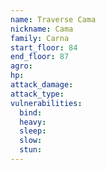```yaml
---
name: Traverse Cama
nickname: Cama
family: Carna
start_floor: 84
end_floor: 87
agro: 
hp: 
attack_damage: 
attack_type: 
vulnerabilities:
  bind: 
  heavy: 
  sleep: 
  slow: 
  stun: 
---
```


